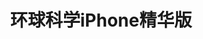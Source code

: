 ---
description: 《科学美国人》的中文版，不是纯扫描版而是经过重新排版的，免费。
layout: post
results:
- primaryGenreName: News
  version: '3.0.8'
  artworkUrl100: http://a1702.phobos.apple.com/us/r1000/048/Purple4/v4/00/0c/e3/000ce3c6-5c72-e832-9222-7bf27540c7b8/mzl.bniewupi.png
  trackViewUrl: https://itunes.apple.com/cn/app/huan-qiu-ke-xueiphone-jing/id663720324?mt=8&uo=4
  artworkUrl60: http://a77.phobos.apple.com/us/r1000/043/Purple4/v4/76/0d/c9/760dc917-7eb3-42c5-dd7d-8b606279b1b2/Icon.png
  userRatingCountForCurrentVersion: 3
  sellerName: VCRead
  supportedDevices:
  - all
  genres:
  - 新闻
  - 科学
  - 报刊杂志
  trackName: 环球科学iPhone精华版
  description: 本应用精选来自《环球科学》杂志（“科学美国人”中文版）、网站、专栏作家、科学美国人各国际版本资源库等的内容，与您一起深度关注最新科技新闻，分享全球科学家的智慧与卓越见解。
  price: 0
  trackId: 663720324
  releaseDate: '2013-06-28T12:53:18Z'
  screenshotUrls:
  - http://a4.mzstatic.com/us/r1000/030/Purple4/v4/a2/61/81/a261810b-1f9d-fc9e-8abc-110d62b7a4c9/mzl.srnoogkq.1136x1136-75.jpg
  - http://a4.mzstatic.com/us/r1000/016/Purple/v4/d9/f2/5d/d9f25d91-93f2-8e06-ac64-a8efd274a227/mzl.bxhadbiw.1136x1136-75.jpg
  - http://a3.mzstatic.com/us/r1000/007/Purple/v4/fa/07/2a/fa072a02-c0b3-0d4e-414b-cbb5ea21541c/mzl.ehuoadnv.1136x1136-75.jpg
  - http://a3.mzstatic.com/us/r1000/029/Purple4/v4/70/91/34/7091347d-fe3f-fe47-48ce-c4820a483e8e/mzl.rvqlqslb.1136x1136-75.jpg
  - http://a5.mzstatic.com/us/r1000/050/Purple/v4/f3/76/6e/f3766edb-e7ec-0335-0417-f866fdb114c8/mzl.ozbxkxhq.1136x1136-75.jpg
  artistViewUrl: https://itunes.apple.com/cn/artist/inforgence/id380272762?uo=4
  primaryGenreId: 6009
  averageUserRatingForCurrentVersion: 4
  kind: software
  fileSizeBytes: '9241386'
  bundleId: com.vcread.00100924
  sellerUrl: http://www.vcread.com
  trackContentRating: 4+
  artistName: Inforgence
  trackCensoredName: 环球科学iPhone精华版
  isGameCenterEnabled: false
  contentAdvisoryRating: 4+
  languageCodesISO2A:
  - EN
  - RU
  - ZH
  - ZH
  features:
  - newsstand
  wrapperType: software
  artworkUrl512: http://a1702.phobos.apple.com/us/r1000/048/Purple4/v4/00/0c/e3/000ce3c6-5c72-e832-9222-7bf27540c7b8/mzl.bniewupi.png
  formattedPrice: 免费
  artistId: 380272762
  genreIds:
  - '6009'
  - '13027'
  - '6021'
  currency: CNY
  ipadScreenshotUrls: []
category: 新闻
tags: tag1
resultCount: 1
title: 环球科学iPhone精华版

---